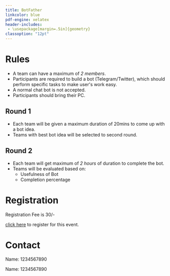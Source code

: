 ```yaml
---
title: BotFather
linkcolor: blue
pdf-engine: xelatex
header-includes:
 - \usepackage[margin=.5in]{geometry}
classoption: "12pt"
---
```


# Rules

+ A team can have a maximum of *2 members*.
+ Participants are required to build a bot 
(Telegram/Twitter), which should perform specific 
tasks to make user's work easy.
+ A normal chat bot is not accepted.
+ Participants should bring their PC.

## Round 1

+ Each team will be given a maximum duration of 
20mins to come up with a bot idea.
+ Teams with best bot idea will be selected 
to second round.

## Round 2

+ Each team will get maximum of *2 hours* of duration
to complete the bot.
+ Teams will be evaluated based on:
  - Usefulness of Bot
  - Completion percentage

# Registration

Registration Fee is 30/-

[click here](forms.google.com) to register for this event.

# Contact

Name: 1234567890

Name: 1234567890
